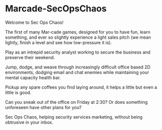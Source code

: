 # Marcade-SecOpsChaos

Welcome to Sec Ops Chaos!

The first of many Mar-cade games, designed for you to have fun, learn something, and ever so slightly experience a light sales pitch (we mean lightly, finish a level and see how low-pressure it is).

Play as an intrepid security analyst working to secure the business and preserve their weekend.

Jump, dodge, and weave through increasingly difficult office based 2D environments, dodging email and chat enemies while maintaining your mental capacity health bar.

Pickup any spare coffees you find laying around, it helps a little but even a little is good.

Can you sneak out of the office on Friday at 2:30? Or does something unforeseen have other plans for you?

Sec Ops Chaos, helping security services marketing, without being obtrusive in your inbox.
